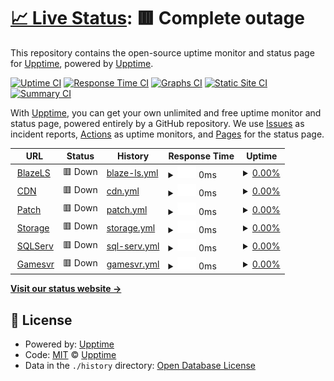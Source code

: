 # [📈 Live Status](https://status.blazels.xyz): <!--live status--> **🟥 Complete outage**

This repository contains the open-source uptime monitor and status page for [Upptime](https://upptime.js.org), powered by [Upptime](https://github.com/upptime/upptime).

[![Uptime CI](https://github.com/blazels/stats/workflows/Uptime%20CI/badge.svg)](https://github.com/blazels/stats/actions?query=workflow%3A%22Uptime+CI%22)
[![Response Time CI](https://github.com/blazels/stats/workflows/Response%20Time%20CI/badge.svg)](https://github.com/blazels/stats/actions?query=workflow%3A%22Response+Time+CI%22)
[![Graphs CI](https://github.com/blazels/stats/workflows/Graphs%20CI/badge.svg)](https://github.com/blazels/stats/actions?query=workflow%3A%22Graphs+CI%22)
[![Static Site CI](https://github.com/blazels/stats/workflows/Static%20Site%20CI/badge.svg)](https://github.com/blazels/stats/actions?query=workflow%3A%22Static+Site+CI%22)
[![Summary CI](https://github.com/blazels/stats/workflows/Summary%20CI/badge.svg)](https://github.com/blazels/stats/actions?query=workflow%3A%22Summary+CI%22)

With [Upptime](https://upptime.js.org), you can get your own unlimited and free uptime monitor and status page, powered entirely by a GitHub repository. We use [Issues](https://github.com/upptime/upptime/issues) as incident reports, [Actions](https://github.com/blazels/stats/actions) as uptime monitors, and [Pages](https://status.blazels.xyz) for the status page.

<!--start: status pages-->
<!-- This summary is generated by Upptime (https://github.com/upptime/upptime) -->
<!-- Do not edit this manually, your changes will be overwritten -->
<!-- prettier-ignore -->
| URL | Status | History | Response Time | Uptime |
| --- | ------ | ------- | ------------- | ------ |
| <img alt="" src="https://icons.duckduckgo.com/ip3/blazels.xyz.ico" height="13"> [BlazeLS](https://blazels.xyz) | 🟥 Down | [blaze-ls.yml](https://github.com/blazels/stats/commits/HEAD/history/blaze-ls.yml) | <details><summary><img alt="Response time graph" src="./graphs/blaze-ls/response-time-week.png" height="20"> 0ms</summary><br><a href="https://status.blazels.xyz/history/blaze-ls"><img alt="Response time 0" src="https://img.shields.io/endpoint?url=https%3A%2F%2Fraw.githubusercontent.com%2Fblazels%2Fstats%2FHEAD%2Fapi%2Fblaze-ls%2Fresponse-time.json"></a><br><a href="https://status.blazels.xyz/history/blaze-ls"><img alt="24-hour response time 0" src="https://img.shields.io/endpoint?url=https%3A%2F%2Fraw.githubusercontent.com%2Fblazels%2Fstats%2FHEAD%2Fapi%2Fblaze-ls%2Fresponse-time-day.json"></a><br><a href="https://status.blazels.xyz/history/blaze-ls"><img alt="7-day response time 0" src="https://img.shields.io/endpoint?url=https%3A%2F%2Fraw.githubusercontent.com%2Fblazels%2Fstats%2FHEAD%2Fapi%2Fblaze-ls%2Fresponse-time-week.json"></a><br><a href="https://status.blazels.xyz/history/blaze-ls"><img alt="30-day response time 0" src="https://img.shields.io/endpoint?url=https%3A%2F%2Fraw.githubusercontent.com%2Fblazels%2Fstats%2FHEAD%2Fapi%2Fblaze-ls%2Fresponse-time-month.json"></a><br><a href="https://status.blazels.xyz/history/blaze-ls"><img alt="1-year response time 0" src="https://img.shields.io/endpoint?url=https%3A%2F%2Fraw.githubusercontent.com%2Fblazels%2Fstats%2FHEAD%2Fapi%2Fblaze-ls%2Fresponse-time-year.json"></a></details> | <details><summary><a href="https://status.blazels.xyz/history/blaze-ls">0.00%</a></summary><a href="https://status.blazels.xyz/history/blaze-ls"><img alt="All-time uptime 16.08%" src="https://img.shields.io/endpoint?url=https%3A%2F%2Fraw.githubusercontent.com%2Fblazels%2Fstats%2FHEAD%2Fapi%2Fblaze-ls%2Fuptime.json"></a><br><a href="https://status.blazels.xyz/history/blaze-ls"><img alt="24-hour uptime 0.00%" src="https://img.shields.io/endpoint?url=https%3A%2F%2Fraw.githubusercontent.com%2Fblazels%2Fstats%2FHEAD%2Fapi%2Fblaze-ls%2Fuptime-day.json"></a><br><a href="https://status.blazels.xyz/history/blaze-ls"><img alt="7-day uptime 0.00%" src="https://img.shields.io/endpoint?url=https%3A%2F%2Fraw.githubusercontent.com%2Fblazels%2Fstats%2FHEAD%2Fapi%2Fblaze-ls%2Fuptime-week.json"></a><br><a href="https://status.blazels.xyz/history/blaze-ls"><img alt="30-day uptime 1.38%" src="https://img.shields.io/endpoint?url=https%3A%2F%2Fraw.githubusercontent.com%2Fblazels%2Fstats%2FHEAD%2Fapi%2Fblaze-ls%2Fuptime-month.json"></a><br><a href="https://status.blazels.xyz/history/blaze-ls"><img alt="1-year uptime 0.00%" src="https://img.shields.io/endpoint?url=https%3A%2F%2Fraw.githubusercontent.com%2Fblazels%2Fstats%2FHEAD%2Fapi%2Fblaze-ls%2Fuptime-year.json"></a></details>
| <img alt="" src="https://icons.duckduckgo.com/ip3/cdn-user.blazels.xyz.ico" height="13"> [CDN](https://cdn-user.blazels.xyz) | 🟥 Down | [cdn.yml](https://github.com/blazels/stats/commits/HEAD/history/cdn.yml) | <details><summary><img alt="Response time graph" src="./graphs/cdn/response-time-week.png" height="20"> 0ms</summary><br><a href="https://status.blazels.xyz/history/cdn"><img alt="Response time 0" src="https://img.shields.io/endpoint?url=https%3A%2F%2Fraw.githubusercontent.com%2Fblazels%2Fstats%2FHEAD%2Fapi%2Fcdn%2Fresponse-time.json"></a><br><a href="https://status.blazels.xyz/history/cdn"><img alt="24-hour response time 0" src="https://img.shields.io/endpoint?url=https%3A%2F%2Fraw.githubusercontent.com%2Fblazels%2Fstats%2FHEAD%2Fapi%2Fcdn%2Fresponse-time-day.json"></a><br><a href="https://status.blazels.xyz/history/cdn"><img alt="7-day response time 0" src="https://img.shields.io/endpoint?url=https%3A%2F%2Fraw.githubusercontent.com%2Fblazels%2Fstats%2FHEAD%2Fapi%2Fcdn%2Fresponse-time-week.json"></a><br><a href="https://status.blazels.xyz/history/cdn"><img alt="30-day response time 0" src="https://img.shields.io/endpoint?url=https%3A%2F%2Fraw.githubusercontent.com%2Fblazels%2Fstats%2FHEAD%2Fapi%2Fcdn%2Fresponse-time-month.json"></a><br><a href="https://status.blazels.xyz/history/cdn"><img alt="1-year response time 0" src="https://img.shields.io/endpoint?url=https%3A%2F%2Fraw.githubusercontent.com%2Fblazels%2Fstats%2FHEAD%2Fapi%2Fcdn%2Fresponse-time-year.json"></a></details> | <details><summary><a href="https://status.blazels.xyz/history/cdn">0.00%</a></summary><a href="https://status.blazels.xyz/history/cdn"><img alt="All-time uptime 16.24%" src="https://img.shields.io/endpoint?url=https%3A%2F%2Fraw.githubusercontent.com%2Fblazels%2Fstats%2FHEAD%2Fapi%2Fcdn%2Fuptime.json"></a><br><a href="https://status.blazels.xyz/history/cdn"><img alt="24-hour uptime 0.00%" src="https://img.shields.io/endpoint?url=https%3A%2F%2Fraw.githubusercontent.com%2Fblazels%2Fstats%2FHEAD%2Fapi%2Fcdn%2Fuptime-day.json"></a><br><a href="https://status.blazels.xyz/history/cdn"><img alt="7-day uptime 0.00%" src="https://img.shields.io/endpoint?url=https%3A%2F%2Fraw.githubusercontent.com%2Fblazels%2Fstats%2FHEAD%2Fapi%2Fcdn%2Fuptime-week.json"></a><br><a href="https://status.blazels.xyz/history/cdn"><img alt="30-day uptime 1.38%" src="https://img.shields.io/endpoint?url=https%3A%2F%2Fraw.githubusercontent.com%2Fblazels%2Fstats%2FHEAD%2Fapi%2Fcdn%2Fuptime-month.json"></a><br><a href="https://status.blazels.xyz/history/cdn"><img alt="1-year uptime 0.00%" src="https://img.shields.io/endpoint?url=https%3A%2F%2Fraw.githubusercontent.com%2Fblazels%2Fstats%2FHEAD%2Fapi%2Fcdn%2Fuptime-year.json"></a></details>
| <img alt="" src="https://icons.duckduckgo.com/ip3/cdn-up.blazels.xyz.ico" height="13"> [Patch](https://cdn-up.blazels.xyz) | 🟥 Down | [patch.yml](https://github.com/blazels/stats/commits/HEAD/history/patch.yml) | <details><summary><img alt="Response time graph" src="./graphs/patch/response-time-week.png" height="20"> 0ms</summary><br><a href="https://status.blazels.xyz/history/patch"><img alt="Response time 0" src="https://img.shields.io/endpoint?url=https%3A%2F%2Fraw.githubusercontent.com%2Fblazels%2Fstats%2FHEAD%2Fapi%2Fpatch%2Fresponse-time.json"></a><br><a href="https://status.blazels.xyz/history/patch"><img alt="24-hour response time 0" src="https://img.shields.io/endpoint?url=https%3A%2F%2Fraw.githubusercontent.com%2Fblazels%2Fstats%2FHEAD%2Fapi%2Fpatch%2Fresponse-time-day.json"></a><br><a href="https://status.blazels.xyz/history/patch"><img alt="7-day response time 0" src="https://img.shields.io/endpoint?url=https%3A%2F%2Fraw.githubusercontent.com%2Fblazels%2Fstats%2FHEAD%2Fapi%2Fpatch%2Fresponse-time-week.json"></a><br><a href="https://status.blazels.xyz/history/patch"><img alt="30-day response time 0" src="https://img.shields.io/endpoint?url=https%3A%2F%2Fraw.githubusercontent.com%2Fblazels%2Fstats%2FHEAD%2Fapi%2Fpatch%2Fresponse-time-month.json"></a><br><a href="https://status.blazels.xyz/history/patch"><img alt="1-year response time 0" src="https://img.shields.io/endpoint?url=https%3A%2F%2Fraw.githubusercontent.com%2Fblazels%2Fstats%2FHEAD%2Fapi%2Fpatch%2Fresponse-time-year.json"></a></details> | <details><summary><a href="https://status.blazels.xyz/history/patch">0.00%</a></summary><a href="https://status.blazels.xyz/history/patch"><img alt="All-time uptime 38.35%" src="https://img.shields.io/endpoint?url=https%3A%2F%2Fraw.githubusercontent.com%2Fblazels%2Fstats%2FHEAD%2Fapi%2Fpatch%2Fuptime.json"></a><br><a href="https://status.blazels.xyz/history/patch"><img alt="24-hour uptime 0.00%" src="https://img.shields.io/endpoint?url=https%3A%2F%2Fraw.githubusercontent.com%2Fblazels%2Fstats%2FHEAD%2Fapi%2Fpatch%2Fuptime-day.json"></a><br><a href="https://status.blazels.xyz/history/patch"><img alt="7-day uptime 0.00%" src="https://img.shields.io/endpoint?url=https%3A%2F%2Fraw.githubusercontent.com%2Fblazels%2Fstats%2FHEAD%2Fapi%2Fpatch%2Fuptime-week.json"></a><br><a href="https://status.blazels.xyz/history/patch"><img alt="30-day uptime 1.38%" src="https://img.shields.io/endpoint?url=https%3A%2F%2Fraw.githubusercontent.com%2Fblazels%2Fstats%2FHEAD%2Fapi%2Fpatch%2Fuptime-month.json"></a><br><a href="https://status.blazels.xyz/history/patch"><img alt="1-year uptime 0.00%" src="https://img.shields.io/endpoint?url=https%3A%2F%2Fraw.githubusercontent.com%2Fblazels%2Fstats%2FHEAD%2Fapi%2Fpatch%2Fuptime-year.json"></a></details>
| <img alt="" src="https://icons.duckduckgo.com/ip3/s3.jagoanstorage.com.ico" height="13"> [Storage](https://s3.jagoanstorage.com/download/index.html) | 🟥 Down | [storage.yml](https://github.com/blazels/stats/commits/HEAD/history/storage.yml) | <details><summary><img alt="Response time graph" src="./graphs/storage/response-time-week.png" height="20"> 0ms</summary><br><a href="https://status.blazels.xyz/history/storage"><img alt="Response time 9569" src="https://img.shields.io/endpoint?url=https%3A%2F%2Fraw.githubusercontent.com%2Fblazels%2Fstats%2FHEAD%2Fapi%2Fstorage%2Fresponse-time.json"></a><br><a href="https://status.blazels.xyz/history/storage"><img alt="24-hour response time 0" src="https://img.shields.io/endpoint?url=https%3A%2F%2Fraw.githubusercontent.com%2Fblazels%2Fstats%2FHEAD%2Fapi%2Fstorage%2Fresponse-time-day.json"></a><br><a href="https://status.blazels.xyz/history/storage"><img alt="7-day response time 0" src="https://img.shields.io/endpoint?url=https%3A%2F%2Fraw.githubusercontent.com%2Fblazels%2Fstats%2FHEAD%2Fapi%2Fstorage%2Fresponse-time-week.json"></a><br><a href="https://status.blazels.xyz/history/storage"><img alt="30-day response time 0" src="https://img.shields.io/endpoint?url=https%3A%2F%2Fraw.githubusercontent.com%2Fblazels%2Fstats%2FHEAD%2Fapi%2Fstorage%2Fresponse-time-month.json"></a><br><a href="https://status.blazels.xyz/history/storage"><img alt="1-year response time 0" src="https://img.shields.io/endpoint?url=https%3A%2F%2Fraw.githubusercontent.com%2Fblazels%2Fstats%2FHEAD%2Fapi%2Fstorage%2Fresponse-time-year.json"></a></details> | <details><summary><a href="https://status.blazels.xyz/history/storage">0.00%</a></summary><a href="https://status.blazels.xyz/history/storage"><img alt="All-time uptime 44.85%" src="https://img.shields.io/endpoint?url=https%3A%2F%2Fraw.githubusercontent.com%2Fblazels%2Fstats%2FHEAD%2Fapi%2Fstorage%2Fuptime.json"></a><br><a href="https://status.blazels.xyz/history/storage"><img alt="24-hour uptime 0.00%" src="https://img.shields.io/endpoint?url=https%3A%2F%2Fraw.githubusercontent.com%2Fblazels%2Fstats%2FHEAD%2Fapi%2Fstorage%2Fuptime-day.json"></a><br><a href="https://status.blazels.xyz/history/storage"><img alt="7-day uptime 0.00%" src="https://img.shields.io/endpoint?url=https%3A%2F%2Fraw.githubusercontent.com%2Fblazels%2Fstats%2FHEAD%2Fapi%2Fstorage%2Fuptime-week.json"></a><br><a href="https://status.blazels.xyz/history/storage"><img alt="30-day uptime 1.38%" src="https://img.shields.io/endpoint?url=https%3A%2F%2Fraw.githubusercontent.com%2Fblazels%2Fstats%2FHEAD%2Fapi%2Fstorage%2Fuptime-month.json"></a><br><a href="https://status.blazels.xyz/history/storage"><img alt="1-year uptime 0.00%" src="https://img.shields.io/endpoint?url=https%3A%2F%2Fraw.githubusercontent.com%2Fblazels%2Fstats%2FHEAD%2Fapi%2Fstorage%2Fuptime-year.json"></a></details>
| <img alt="" src="https://icons.duckduckgo.com/ip3/null.ico" height="13"> [SQLServ](azure.blazels.xyz) | 🟥 Down | [sql-serv.yml](https://github.com/blazels/stats/commits/HEAD/history/sql-serv.yml) | <details><summary><img alt="Response time graph" src="./graphs/sql-serv/response-time-week.png" height="20"> 0ms</summary><br><a href="https://status.blazels.xyz/history/sql-serv"><img alt="Response time 0" src="https://img.shields.io/endpoint?url=https%3A%2F%2Fraw.githubusercontent.com%2Fblazels%2Fstats%2FHEAD%2Fapi%2Fsql-serv%2Fresponse-time.json"></a><br><a href="https://status.blazels.xyz/history/sql-serv"><img alt="24-hour response time 0" src="https://img.shields.io/endpoint?url=https%3A%2F%2Fraw.githubusercontent.com%2Fblazels%2Fstats%2FHEAD%2Fapi%2Fsql-serv%2Fresponse-time-day.json"></a><br><a href="https://status.blazels.xyz/history/sql-serv"><img alt="7-day response time 0" src="https://img.shields.io/endpoint?url=https%3A%2F%2Fraw.githubusercontent.com%2Fblazels%2Fstats%2FHEAD%2Fapi%2Fsql-serv%2Fresponse-time-week.json"></a><br><a href="https://status.blazels.xyz/history/sql-serv"><img alt="30-day response time 0" src="https://img.shields.io/endpoint?url=https%3A%2F%2Fraw.githubusercontent.com%2Fblazels%2Fstats%2FHEAD%2Fapi%2Fsql-serv%2Fresponse-time-month.json"></a><br><a href="https://status.blazels.xyz/history/sql-serv"><img alt="1-year response time 0" src="https://img.shields.io/endpoint?url=https%3A%2F%2Fraw.githubusercontent.com%2Fblazels%2Fstats%2FHEAD%2Fapi%2Fsql-serv%2Fresponse-time-year.json"></a></details> | <details><summary><a href="https://status.blazels.xyz/history/sql-serv">0.00%</a></summary><a href="https://status.blazels.xyz/history/sql-serv"><img alt="All-time uptime 24.12%" src="https://img.shields.io/endpoint?url=https%3A%2F%2Fraw.githubusercontent.com%2Fblazels%2Fstats%2FHEAD%2Fapi%2Fsql-serv%2Fuptime.json"></a><br><a href="https://status.blazels.xyz/history/sql-serv"><img alt="24-hour uptime 0.00%" src="https://img.shields.io/endpoint?url=https%3A%2F%2Fraw.githubusercontent.com%2Fblazels%2Fstats%2FHEAD%2Fapi%2Fsql-serv%2Fuptime-day.json"></a><br><a href="https://status.blazels.xyz/history/sql-serv"><img alt="7-day uptime 0.00%" src="https://img.shields.io/endpoint?url=https%3A%2F%2Fraw.githubusercontent.com%2Fblazels%2Fstats%2FHEAD%2Fapi%2Fsql-serv%2Fuptime-week.json"></a><br><a href="https://status.blazels.xyz/history/sql-serv"><img alt="30-day uptime 1.38%" src="https://img.shields.io/endpoint?url=https%3A%2F%2Fraw.githubusercontent.com%2Fblazels%2Fstats%2FHEAD%2Fapi%2Fsql-serv%2Fuptime-month.json"></a><br><a href="https://status.blazels.xyz/history/sql-serv"><img alt="1-year uptime 0.00%" src="https://img.shields.io/endpoint?url=https%3A%2F%2Fraw.githubusercontent.com%2Fblazels%2Fstats%2FHEAD%2Fapi%2Fsql-serv%2Fuptime-year.json"></a></details>
| <img alt="" src="https://icons.duckduckgo.com/ip3/null.ico" height="13"> [Gamesvr](server.blazels.xyz) | 🟥 Down | [gamesvr.yml](https://github.com/blazels/stats/commits/HEAD/history/gamesvr.yml) | <details><summary><img alt="Response time graph" src="./graphs/gamesvr/response-time-week.png" height="20"> 0ms</summary><br><a href="https://status.blazels.xyz/history/gamesvr"><img alt="Response time 0" src="https://img.shields.io/endpoint?url=https%3A%2F%2Fraw.githubusercontent.com%2Fblazels%2Fstats%2FHEAD%2Fapi%2Fgamesvr%2Fresponse-time.json"></a><br><a href="https://status.blazels.xyz/history/gamesvr"><img alt="24-hour response time 0" src="https://img.shields.io/endpoint?url=https%3A%2F%2Fraw.githubusercontent.com%2Fblazels%2Fstats%2FHEAD%2Fapi%2Fgamesvr%2Fresponse-time-day.json"></a><br><a href="https://status.blazels.xyz/history/gamesvr"><img alt="7-day response time 0" src="https://img.shields.io/endpoint?url=https%3A%2F%2Fraw.githubusercontent.com%2Fblazels%2Fstats%2FHEAD%2Fapi%2Fgamesvr%2Fresponse-time-week.json"></a><br><a href="https://status.blazels.xyz/history/gamesvr"><img alt="30-day response time 0" src="https://img.shields.io/endpoint?url=https%3A%2F%2Fraw.githubusercontent.com%2Fblazels%2Fstats%2FHEAD%2Fapi%2Fgamesvr%2Fresponse-time-month.json"></a><br><a href="https://status.blazels.xyz/history/gamesvr"><img alt="1-year response time 0" src="https://img.shields.io/endpoint?url=https%3A%2F%2Fraw.githubusercontent.com%2Fblazels%2Fstats%2FHEAD%2Fapi%2Fgamesvr%2Fresponse-time-year.json"></a></details> | <details><summary><a href="https://status.blazels.xyz/history/gamesvr">0.00%</a></summary><a href="https://status.blazels.xyz/history/gamesvr"><img alt="All-time uptime 24.12%" src="https://img.shields.io/endpoint?url=https%3A%2F%2Fraw.githubusercontent.com%2Fblazels%2Fstats%2FHEAD%2Fapi%2Fgamesvr%2Fuptime.json"></a><br><a href="https://status.blazels.xyz/history/gamesvr"><img alt="24-hour uptime 0.00%" src="https://img.shields.io/endpoint?url=https%3A%2F%2Fraw.githubusercontent.com%2Fblazels%2Fstats%2FHEAD%2Fapi%2Fgamesvr%2Fuptime-day.json"></a><br><a href="https://status.blazels.xyz/history/gamesvr"><img alt="7-day uptime 0.00%" src="https://img.shields.io/endpoint?url=https%3A%2F%2Fraw.githubusercontent.com%2Fblazels%2Fstats%2FHEAD%2Fapi%2Fgamesvr%2Fuptime-week.json"></a><br><a href="https://status.blazels.xyz/history/gamesvr"><img alt="30-day uptime 1.38%" src="https://img.shields.io/endpoint?url=https%3A%2F%2Fraw.githubusercontent.com%2Fblazels%2Fstats%2FHEAD%2Fapi%2Fgamesvr%2Fuptime-month.json"></a><br><a href="https://status.blazels.xyz/history/gamesvr"><img alt="1-year uptime 0.00%" src="https://img.shields.io/endpoint?url=https%3A%2F%2Fraw.githubusercontent.com%2Fblazels%2Fstats%2FHEAD%2Fapi%2Fgamesvr%2Fuptime-year.json"></a></details>

<!--end: status pages-->

[**Visit our status website →**](https://status.blazels.xyz)

## 📄 License

- Powered by: [Upptime](https://github.com/upptime/upptime)
- Code: [MIT](./LICENSE) © [Upptime](https://upptime.js.org)
- Data in the `./history` directory: [Open Database License](https://opendatacommons.org/licenses/odbl/1-0/)
